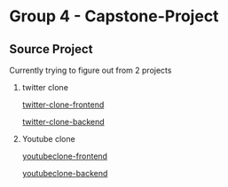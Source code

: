 # Group 4 - Capstone-Project

## Source Project

Currently trying to figure out from 2 projects

1. twitter clone

    [twitter-clone-frontend](https://github.com/manikandanraji/twitter-clone-frontend)

    [twitter-clone-backend](https://github.com/manikandanraji/twitter-clone-backend)

2. Youtube clone
   
   [youtubeclone-frontend](https://github.com/manikandanraji/youtubeclone-frontend)

   [youtubeclone-backend](https://github.com/manikandanraji/youtubeclone-backend)

## 